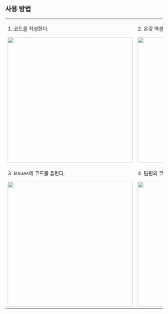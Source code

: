 ## 사용 방법

<table>
  <tr>
    <td>
      <p>1. 코드를 작성한다. </p>
      <img src="https://github.com/user-attachments/assets/1a9fe9a0-956b-4858-9fc8-8f2cd59dea6e" width="400">
    </td>
    <td>
      <p> 2. 온갖 역경을 이겨낸다.  </p>
      <img src="https://github.com/user-attachments/assets/c445680f-08ed-41db-8fd4-f548546c9ccd" width="400">
    </td>
  </tr>
      <td>
      <p> 3. Issues에 코드를 올린다.  </p>
      <img src="https://github.com/user-attachments/assets/93e4ced4-8854-4244-8452-cd6bf6d1ce77" width="400">
    </td>
          <td>
      <p> 4. 팀원의 코드를 보고 감탄한다.  </p>
      <img src="https://github.com/user-attachments/assets/e1fc768d-a27e-4449-930f-230bc5312126" width="400">
    </td>
</table>

